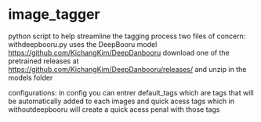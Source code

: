 # image_tagger
python script to help streamline the tagging process
two files of concern:
withdeepbooru.py uses the DeepBooru model 
https://github.com/KichangKim/DeepDanbooru
download one of the pretrained releases at https://github.com/KichangKim/DeepDanbooru/releases/
and unzip in the models folder 

configurations:
in config you can entrer default_tags which are tags that will be automatically added to each images
and quick acess tags which in withoutdeepbooru will create a quick acess penal with those tags
